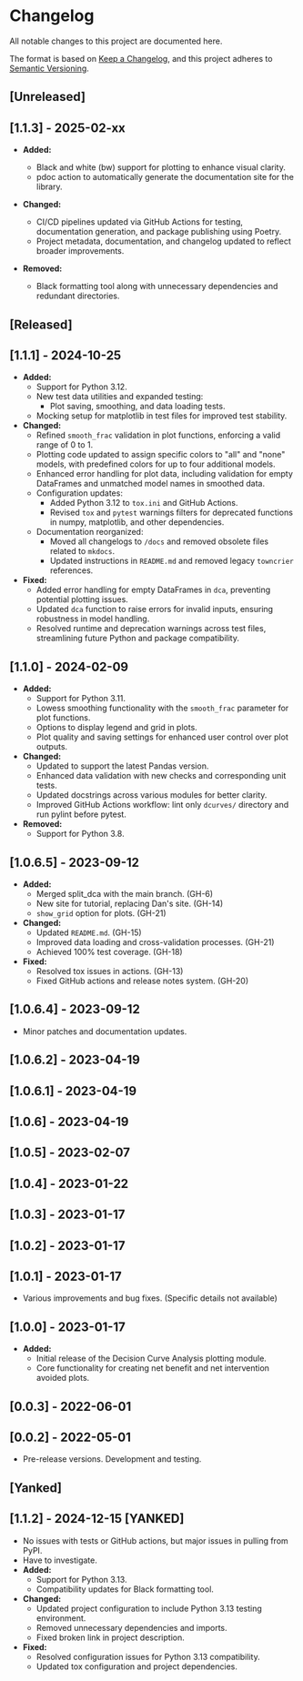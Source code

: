 # Changelog

All notable changes to this project are documented here.

The format is based on [Keep a Changelog](https://keepachangelog.com/en/1.0.0/), and this project adheres to [Semantic Versioning](https://semver.org/spec/v2.0.0.html).

## [Unreleased]

## [1.1.3] - 2025-02-xx

- **Added:**
  - Black and white (bw) support for plotting to enhance visual clarity.
  - pdoc action to automatically generate the documentation site for the library.

- **Changed:**
  - CI/CD pipelines updated via GitHub Actions for testing, documentation generation, and package publishing using Poetry.
  - Project metadata, documentation, and changelog updated to reflect broader improvements.

- **Removed:**
  - Black formatting tool along with unnecessary dependencies and redundant directories.

## [Released]

## [1.1.1] - 2024-10-25

- **Added:**
  - Support for Python 3.12.
  - New test data utilities and expanded testing:
    - Plot saving, smoothing, and data loading tests.
  - Mocking setup for matplotlib in test files for improved test stability.
- **Changed:**
  - Refined `smooth_frac` validation in plot functions, enforcing a valid range of 0 to 1.
  - Plotting code updated to assign specific colors to "all" and "none" models, with predefined colors for up to four additional models.
  - Enhanced error handling for plot data, including validation for empty DataFrames and unmatched model names in smoothed data.
  - Configuration updates:
    - Added Python 3.12 to `tox.ini` and GitHub Actions.
    - Revised `tox` and `pytest` warnings filters for deprecated functions in numpy, matplotlib, and other dependencies.
  - Documentation reorganized:
    - Moved all changelogs to `/docs` and removed obsolete files related to `mkdocs`.
    - Updated instructions in `README.md` and removed legacy `towncrier` references.
- **Fixed:**
  - Added error handling for empty DataFrames in `dca`, preventing potential plotting issues.
  - Updated `dca` function to raise errors for invalid inputs, ensuring robustness in model handling.
  - Resolved runtime and deprecation warnings across test files, streamlining future Python and package compatibility.

## [1.1.0] - 2024-02-09

- **Added:**
  - Support for Python 3.11.
  - Lowess smoothing functionality with the `smooth_frac` parameter for plot functions.
  - Options to display legend and grid in plots.
  - Plot quality and saving settings for enhanced user control over plot outputs.
- **Changed:**
  - Updated to support the latest Pandas version.
  - Enhanced data validation with new checks and corresponding unit tests.
  - Updated docstrings across various modules for better clarity.
  - Improved GitHub Actions workflow: lint only `dcurves/` directory and run pylint before pytest.
- **Removed:**
  - Support for Python 3.8.

## [1.0.6.5] - 2023-09-12

- **Added:**
  - Merged split_dca with the main branch. (GH-6)
  - New site for tutorial, replacing Dan's site. (GH-14)
  - `show_grid` option for plots. (GH-21)
- **Changed:**
  - Updated `README.md`. (GH-15)
  - Improved data loading and cross-validation processes. (GH-21)
  - Achieved 100% test coverage. (GH-18)
- **Fixed:**
  - Resolved tox issues in actions. (GH-13)
  - Fixed GitHub actions and release notes system. (GH-20)

## [1.0.6.4] - 2023-09-12

- Minor patches and documentation updates.

## [1.0.6.2] - 2023-04-19

## [1.0.6.1] - 2023-04-19

## [1.0.6] - 2023-04-19

## [1.0.5] - 2023-02-07

## [1.0.4] - 2023-01-22

## [1.0.3] - 2023-01-17

## [1.0.2] - 2023-01-17

## [1.0.1] - 2023-01-17

- Various improvements and bug fixes. (Specific details not available)

## [1.0.0] - 2023-01-17

- **Added:**
  - Initial release of the Decision Curve Analysis plotting module.
  - Core functionality for creating net benefit and net intervention avoided plots.

## [0.0.3] - 2022-06-01

## [0.0.2] - 2022-05-01

- Pre-release versions. Development and testing.

## [Yanked]

## [1.1.2] - 2024-12-15 [YANKED]

- No issues with tests or GitHub actions, but major issues in pulling from PyPI.
- Have to investigate.
- **Added:**
  - Support for Python 3.13.
  - Compatibility updates for Black formatting tool.
- **Changed:**
  - Updated project configuration to include Python 3.13 testing environment.
  - Removed unnecessary dependencies and imports.
  - Fixed broken link in project description.
- **Fixed:**
  - Resolved configuration issues for Python 3.13 compatibility.
  - Updated tox configuration and project dependencies.
